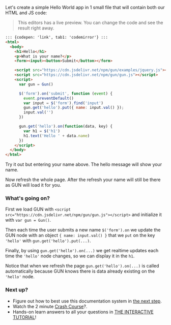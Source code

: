 Let's create a simple Hello World app in 1 small file that will contain both our HTML and JS code:

> This editors has a live preview. You can change the code and see the result right away.

```html
::: {codepen: 'link', tab1: 'codemirror'} :::
<html>
  <body>
    <h1>Hello</h1>
    <p>What is your name?</p>
    <form><input><button>Submit</button></form>

    <script src="https://cdn.jsdelivr.net/npm/gun/examples/jquery.js"></script>
    <script src="https://cdn.jsdelivr.net/npm/gun/gun.js"></script>
    <script>
      var gun = Gun()

      $('form').on('submit', function (event) {
        event.preventDefault()
        var input = $('form').find('input')
        gun.get('hello').put({ name: input.val() });
        input.val('')
      })

      gun.get('hello').on(function(data, key) {
        var h1 = $('h1')
        h1.text('Hello ' + data.name)
      })
    </script>
  </body>
</html>
```

Try it out but entering your name above. The hello message will show your name.

Now refresh the whole page. After the refresh your name will still be there as GUN will load it for you.

### What's going on?

First we load GUN with `<script src="https://cdn.jsdelivr.net/npm/gun/gun.js"></script>` and initialize it with `var gun = Gun()`.

Then each time the user submits a new name `$('form').on` we update the GUN node with an object `{ name: input.val() }` that we `put` on the key `'hello'` with `gun.get('hello').put(...)`.

Finally, by using `gun.get('hello').on(...)` we get realtime updates each time the `'hello'` node changes, so we can display it in the `h1`.

Notice that when we refresh the page `gun.get('hello').on(...)` is called automatically because GUN knows there is data already existing on the `'hello'` node.

### Next up?

 - Figure out how to best use this documentation system in [the next step](Next-Steps).
 - Watch the 2 minute [Crash Course](Crash-Course)?.
 - Hands-on learn answers to all your questions in [THE INTERACTIVE TUTORIAL](Todo-Dapp)!